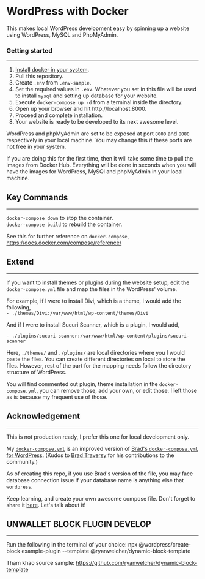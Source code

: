 # WordPress with Docker

This makes local WordPress development easy by spinning up a website using WordPress, MySQL and PhpMyAdmin.

### Getting started

---

1. [Install docker in your system](https://docs.docker.com/get-docker/).
2. Pull this repository.
3. Create `.env` from `.env-sample`.
4. Set the required values in `.env`. Whatever you set in this file will be used to install `mysql` and setting up database for your website.
5. Execute `docker-compose up -d` from a terminal inside the directory.
6. Open up your browser and hit http://localhost:8000.
7. Proceed and complete installation.
8. Your website is ready to be developed to its next awesome level.

WordPress and phpMyAdmin are set to be exposed at port `8000` and `8080` respectively in your local machine. You may change this if these ports are not free in your system.

If you are doing this for the first time, then it will take some time to pull the images from Docker Hub. Everything will be done in seconds when you will have the images for WordPress, MySQl and phpMyAdmin in your local machine.

## Key Commands

---

`docker-compose down` to stop the container.  
`docker-compose build` to rebuild the container.

See this for further reference on `docker-compose`, https://docs.docker.com/compose/reference/

## Extend

---

If you want to install themes or plugins during the website setup, edit the `docker-compose.yml` file and map the files in the WordPress' volume.

For example, if I were to install Divi, which is a theme, I would add the following,  
`- ./themes/Divi:/var/www/html/wp-content/themes/Divi`

And if I were to install Sucuri Scanner, which is a plugin, I would add,

`- ./plugins/sucuri-scanner:/var/www/html/wp-content/plugins/sucuri-scanner`

Here, `./themes/` and `./plugins/` are local directories where you I would paste the files. You can create different directories on local to store the files. However, rest of the part for the mapping needs follow the directory structure of WordPress.

You will find commented out plugin, theme installation in the `docker-compose.yml`, you can remove those, add your own, or edit those. I left those as is because my frequent use of those.

## Acknowledgement

---

This is not production ready, I prefer this one for local development only.

My [`docker-compose.yml`](https://github.com/IamLizu/wp-docker/blob/master/docker-compose.yml) is an improved version of [Brad's `docker-compose.yml` for WordPress](https://gist.github.com/bradtraversy/faa8de544c62eef3f31de406982f1d42). (Kudos to [Brad Traversy](https://github.com/bradtraversy/) for his contributions to the community.)

As of creating this repo, if you use Brad's version of the file, you may face database connection issue if your database name is anything else that `wordpress`.

Keep learning, and create your own awesome compose file. Don't forget to share it [here](https://github.com/IamLizu/wp-docker/discussions/1). Let's talk about it!

## UNWALLET BLOCK FLUGIN DEVELOP

---
Run the following in the terminal of your choice:
npx @wordpress/create-block example-plugin --template @ryanwelcher/dynamic-block-template

Tham khao source sample: https://github.com/ryanwelcher/dynamic-block-template

